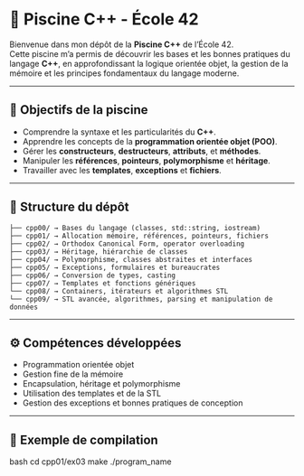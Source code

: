# 🧠 Piscine C++ - École 42

Bienvenue dans mon dépôt de la **Piscine C++** de l’École 42.  
Cette piscine m’a permis de découvrir les bases et les bonnes pratiques du langage **C++**, en approfondissant la logique orientée objet, la gestion de la mémoire et les principes fondamentaux du langage moderne.

---

## 🧩 Objectifs de la piscine
- Comprendre la syntaxe et les particularités du **C++**.  
- Apprendre les concepts de la **programmation orientée objet (POO)**.  
- Gérer les **constructeurs**, **destructeurs**, **attributs**, et **méthodes**.  
- Manipuler les **références**, **pointeurs**, **polymorphisme** et **héritage**.  
- Travailler avec les **templates**, **exceptions** et **fichiers**.

---

## 📁 Structure du dépôt
```📦 cpp_piscine
├── cpp00/ → Bases du langage (classes, std::string, iostream)
├── cpp01/ → Allocation mémoire, références, pointeurs, fichiers
├── cpp02/ → Orthodox Canonical Form, operator overloading
├── cpp03/ → Héritage, hiérarchie de classes
├── cpp04/ → Polymorphisme, classes abstraites et interfaces
├── cpp05/ → Exceptions, formulaires et bureaucrates
├── cpp06/ → Conversion de types, casting
├── cpp07/ → Templates et fonctions génériques
└── cpp08/ → Containers, itérateurs et algorithmes STL
└── cpp09/ → STL avancée, algorithmes, parsing et manipulation de données
```

---

## ⚙️ Compétences développées
- Programmation orientée objet  
- Gestion fine de la mémoire  
- Encapsulation, héritage et polymorphisme  
- Utilisation des templates et de la STL  
- Gestion des exceptions et bonnes pratiques de conception

---

## 🧱 Exemple de compilation
bash
cd cpp01/ex03
make
./program_name
